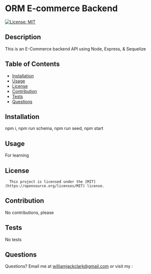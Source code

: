 # ORM E-commerce Backend
  [![License: MIT](https://img.shields.io/badge/License-MIT-yellow.svg)](https://opensource.org/licenses/MIT)
  ## Description
  This is an E-Commerce backend API using Node, Express, & Sequelize
  ## Table of Contents
  * [Installation](#installation)
  * [Usage](#usage)
  * [License](#license)
  * [Contribution](#contribution)
  * [Tests](#tests)
  * [Questions](#questions)
   
  ## Installation
  npm i, npm run schema, npm run seed, npm start

  ## Usage
  For learning

  ## License
      This project is licensed under the [MIT](https://opensource.org/licenses/MIT) license.

  ## Contribution
  No contributions, please

  ## Tests
  No tests

  ## Questions
  Questions?  Email me at williamjackclark@gmail.com or visit my [](GitHub):
  